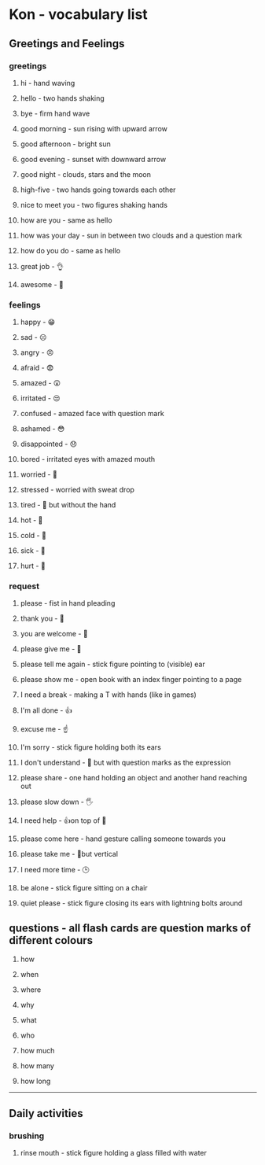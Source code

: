 # Kon - vocabulary list

## Greetings and Feelings

### greetings

1. hi - hand waving

2. hello - two hands shaking

3. bye - firm hand wave

4. good morning - sun rising with upward arrow

5. good afternoon - bright sun

6. good evening - sunset with downward arrow

7. good night - clouds, stars and the moon

8. high-five - two hands going towards each other

9. nice to meet you - two figures shaking hands 

10. how are you - same as hello

11. how was your day - sun in between two clouds and a question mark

12. how do you do - same as hello

13. great job - 👌

14. awesome - 👏

### feelings

1. happy - 😁

2. sad - ☹️

3. angry - 😠

4. afraid - 😨

5. amazed - 😮

6. irritated - 😒

7. confused - amazed face with question mark

8. ashamed - 😳

9. disappointed - 😞

10. bored - irritated eyes with amazed mouth

11. worried - 😬

12. stressed - worried with sweat drop 

13. tired - 🥱 but without the hand

14. hot - 🥵

15. cold - 🥶

16. sick - 🤒

17. hurt - 🤕

### request

1. please - fist in hand pleading 

2. thank you - 🙏

3.  you are welcome - 🙏

4. please give me - 🫴

5. please tell me again - stick figure pointing to (visible) ear

6. please show me - open book with an index finger pointing to a page

7. I need a break - making a T with hands (like in games)

8. I'm all done - 👍

9. excuse me - ☝️ 

10. I'm sorry - stick figure holding both its ears

11. I don't understand - 🙌 but with question marks as the expression

12. please share - one hand holding an object and another hand reaching out 

13. please slow down - 🖐️ 

14. I need help - 👍on top of 🫴

15. please come here - hand gesture calling someone towards you 

16. please take me - 🤝but vertical

17. I need more time - 🕒

18. be alone - stick figure sitting on a chair

19. quiet please - stick figure closing its ears with lightning bolts around 

## questions - all flash cards are question marks of different colours

1. how

2. when 

3. where

4. why

5. what

6. who

7. how much

8. how many

9. how long

---

## Daily activities

### brushing

1. rinse mouth - stick figure holding a glass filled with water 

 






